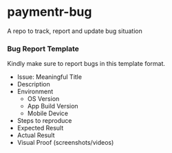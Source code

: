 # paymentr-bug
A repo to track, report and update bug situation

### Bug Report Template
Kindly make sure to report bugs in this template format.

- Issue: Meaningful Title
- Description
- Environment
    * OS Version
    * App Build Version
    * Mobile Device
- Steps to reproduce
- Expected Result
- Actual Result
- Visual Proof (screenshots/videos)

